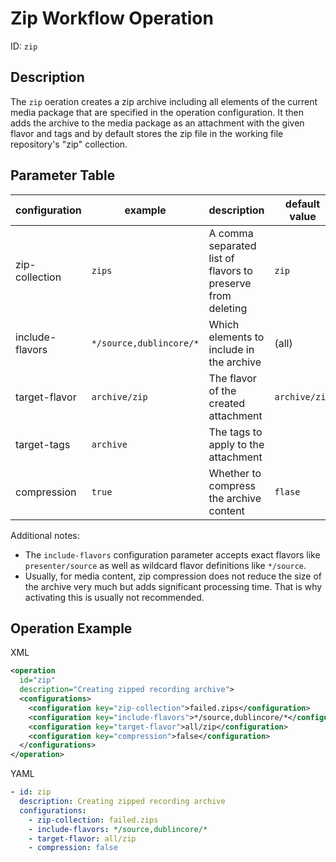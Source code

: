 Zip Workflow Operation
======================

ID: `zip`


Description
-----------

The `zip` oeration creates a zip archive including all elements of the current media package that are specified in the
operation configuration. It then adds the archive to the media package as an attachment with the given flavor and tags
and by default stores the zip file in the working file repository's "zip" collection.


Parameter Table
---------------

|configuration  |example                |description                                                |default value|
|---------------|-----------------------|-----------------------------------------------------------|-------------|
|zip-collection |`zips`                 |A comma separated list of flavors to preserve from deleting|`zip`        |
|include-flavors|`*/source,dublincore/*`|Which elements to include in the archive                   |(all)        |
|target-flavor  |`archive/zip`          |The flavor of the created attachment                       |`archive/zip`|
|target-tags    |`archive`              |The tags to apply to the attachment                        |             |
|compression    |`true`                 |Whether to compress the archive content                    |`flase`      |

Additional notes:

- The `include-flavors` configuration parameter accepts exact flavors like `presenter/source` as well as wildcard flavor
  definitions like `*/source`.
- Usually, for media content, zip compression does not reduce the size of the archive very much but adds significant
  processing time. That is why activating this is usually not recommended.


Operation Example
-----------------

XML
```xml
<operation
  id="zip"
  description="Creating zipped recording archive">
  <configurations>
    <configuration key="zip-collection">failed.zips</configuration>
    <configuration key="include-flavors">*/source,dublincore/*</configuration>
    <configuration key="target-flavor">all/zip</configuration>
    <configuration key="compression">false</configuration>
  </configurations>
</operation>
```

YAML
```yml
- id: zip
  description: Creating zipped recording archive
  configurations:
    - zip-collection: failed.zips
    - include-flavors: */source,dublincore/*
    - target-flavor: all/zip
    - compression: false
```
